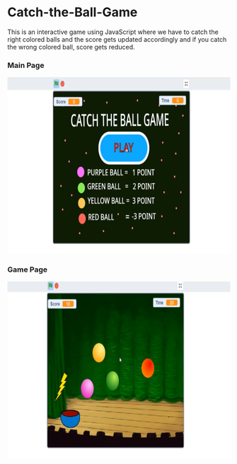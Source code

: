 # Catch-the-Ball-Game
This is an interactive game using JavaScript where we have to catch the right colored balls and the score gets updated accordingly and if you catch the wrong colored ball, score gets reduced. <br>
<h3> Main Page </h3>
<img src="Image/Screenshot (106).png" height="400">
<br>
<h3> Game Page</h3>
<img src="Image/Screenshot (107).png" height="400">
